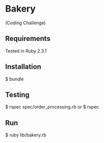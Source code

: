 # Bakery
(Coding Challenge)

## Requirements
Tested in Ruby 2.3.1

## Installation
$ bundle

## Testing
$ rspec spec/order_processing.rb
or
$ rspec

## Run
$ ruby lib/bakery.rb
